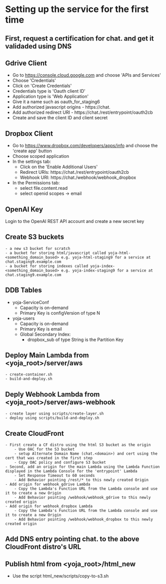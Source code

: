 # Setting up the service for the first time

## First, request a certification for chat.<domain> and get it validaded using DNS

## Gdrive Client

- Go to https://console.cloud.google.com and choose 'APIs and Services'
- Choose 'Credentials'
- Click on 'Create Credentials'
- Credentials type is 'Oauth client ID'
- Application type is 'Web Application'
- Give it a name such as oauth_for_staging6
- Add authorized javascript origins - https://chat.<domain>
- Add authorized redirect URI - https://chat.<domain>/rest/entrypoint/oauth2cb
- Create and save the client ID and client secret

## Dropbox Client

- Go to https://www.dropbox.com/developers/apps/info and choose the 'create app' button
- Choose scoped application
- In the settings tab:
    - Click on the 'Enable Additional Users'
    - Redirect URIs: https://chat.<yourdomain>/rest/entrypoint/oauth2cb
    - Webhook URI: https://chat.<yourdomain>/webhook/webhook_dropbox
- In the Permissions tab:
    - select file.content.read
    - select openid scopes -> email

## OpenAI Key

Login to the OpenAI REST API account and create a new secret key

## Create S3 buckets
    - a new s3 bucket for scratch
    - a bucket for storing html/javascript called yoja-html-<something_domain_based> e.g. yoja-html-staging9 for a service at chat.staging9.example.com
    - a bucket for storing indexes called yoja-index-<something_domain_based> e.g. yoja-index-staging9 for a service at chat.staging9.example.com

## DDB Tables

- yoja-ServiceConf
    - Capacity is on-demand
    - Primary Key is configVersion of type N
- yoja-users
    - Capacity is on-demand
    - Primary Key is email
    - Global Secondary Index:
        - dropbox_sub of type String is the Partition Key

## Deploy Main Lambda from <yoja_root>/server/aws
    - create-container.sh
    - build-and-deploy.sh

## Deply Webhook Lambda from <yoja_root>/server/aws-webhook
    - create layer using scripts/create-layer.sh
    - deploy using scripts/build-and-deploy.sh

## Create CloudFront
    - First create a CF distro using the html S3 bucket as the origin
        - Use OAC for the S3 bucket
        - setup Alternate Domain Name (chat.<domain>) and cert using the cert that was created in the first step
        - Copy OAC policy and configure S3 bucket
    - Second, add an origin for the main Lambda using the Lambda Function displayed in the Lambda Console for the 'entrypoint' Lambda
        - Set Response Timeout to 60 seconds
        - Add Behavior pointing /rest/* to this newly created Origin
    - Add origin for webhook_gdrive Lambda
        - Copy the Lambda's Function URL from the Lambda console and use it to create a new Origin
        - Add Behavior pointing /webhook/webhook_gdrive to this newly created origin
    - Add origin for webhook_dropbox Lambda
        - Copy the Lambda's Function URL from the Lambda console and use it to create a new Origin
        - Add Behavior pointing /webhook/webhook_dropbox to this newly created origin

## Add DNS entry pointing chat.<domain> to the above CloudFront distro's URL

## Publish html from <yoja_root>/html_new

- Use the script html_new/scripts/copy-to-s3.sh
